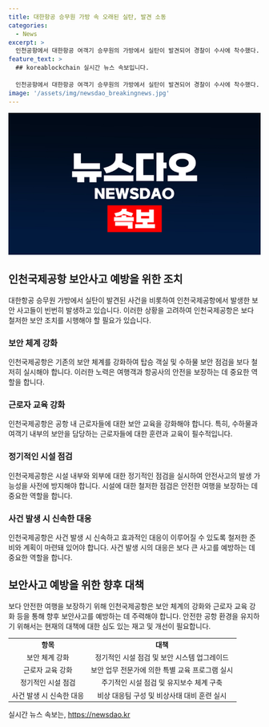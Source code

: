 ```yaml
---
title: 대한항공 승무원 가방 속 오래된 실탄, 발견 소동
categories:
  - News
excerpt: >
  인천공항에서 대한항공 여객기 승무원의 가방에서 실탄이 발견되어 경찰이 수사에 착수했다. 대한항공은 승무원이 실탄을 고의로 반입한 것이 아니라고 주장했으며, 승무원은 실탄이 담긴 파우치를 본가에서 가져와 가방에 넣어둔 채 귀국중이라고 전했다. 또한, 지난 3월에도 대한항공 여객기에서 실탄이 발견된 사건이 있었던 것으로 전해졌다. 현재 관련 당국은 수사를 진행 중이다.
feature_text: >
  ## koreablockchain 실시간 뉴스 속보입니다.

  인천공항에서 대한항공 여객기 승무원의 가방에서 실탄이 발견되어 경찰이 수사에 착수했다. 대한항공은 승무원이 실탄을 고의로 반입한 것이 아니라고 주장했으며, 승무원은 실탄이 담긴 파우치를 본가에서 가져와 가방에 넣어둔 채 귀국중이라고 전했다. 또한, 지난 3월에도 대한항공 여객기에서 실탄이 발견된 사건이 있었던 것으로 전해졌다. 현재 관련 당국은 수사를 진행 중이다.
image: '/assets/img/newsdao_breakingnews.jpg'
---
```


<p><img src="/assets/img/newsdao_breakingnews.jpg" alt="koreablockchain 속보" /></p>

<h2 data-ke-size="size26">인천국제공항 보안사고 예방을 위한 조치</h2>

<p data-ke-size="size16">대한항공 승무원 가방에서 실탄이 발견된 사건을 비롯하여 인천국제공항에서 발생한 보안 사고들이 빈번히 발생하고 있습니다. 이러한 상황을 고려하여 인천국제공항은 보다 철저한 보안 조치를 시행해야 할 필요가 있습니다.</p>

<h3>보안 체계 강화</h3>

<p data-ke-size="size16">인천국제공항은 기존의 보안 체계를 강화하여 탑승 객실 및 수하물 보안 점검을 보다 철저히 실시해야 합니다. 이러한 노력은 여행객과 항공사의 안전을 보장하는 데 중요한 역할을 합니다.</p>

<h3>근로자 교육 강화</h3>

<p data-ke-size="size16">인천국제공항은 공항 내 근로자들에 대한 보안 교육을 강화해야 합니다. 특히, 수하물과 여객기 내부의 보안을 담당하는 근로자들에 대한 훈련과 교육이 필수적입니다.</p>

<h3>정기적인 시설 점검</h3>

<p data-ke-size="size16">인천국제공항은 시설 내부와 외부에 대한 정기적인 점검을 실시하여 안전사고의 발생 가능성을 사전에 방지해야 합니다. 시설에 대한 철저한 점검은 안전한 여행을 보장하는 데 중요한 역할을 합니다.</p>

<h3>사건 발생 시 신속한 대응</h3>

<p data-ke-size="size16">인천국제공항은 사건 발생 시 신속하고 효과적인 대응이 이루어질 수 있도록 철저한 준비와 계획이 마련돼 있어야 합니다. 사건 발생 시의 대응은 보다 큰 사고를 예방하는 데 중요한 역할을 합니다.</p>

<h2 data-ke-size="size26">보안사고 예방을 위한 향후 대책</h2>

<p data-ke-size="size16">보다 안전한 여행을 보장하기 위해 인천국제공항은 보안 체계의 강화와 근로자 교육 강화 등을 통해 향후 보안사고를 예방하는 데 주력해야 합니다. 안전한 공항 환경을 유지하기 위해서는 현재의 대책에 대한 심도 있는 재고 및 개선이 필요합니다.</p>

<table>
   <tbody>
      <tr>
         <td style="text-align: center; height: 17px;"><b>항목</b></td>
         <td style="text-align: center; height: 17px;"><b>대책</b></td>
      </tr>
      <tr>
         <td style="text-align: center; height: 17px;">보안 체계 강화</td>
         <td style="text-align: center; height: 17px;">정기적인 시설 점검 및 보안 시스템 업그레이드</td>
      </tr>
      <tr>
         <td style="text-align: center; height: 17px;">근로자 교육 강화</td>
         <td style="text-align: center; height: 17px;">보안 업무 전문가에 의한 특별 교육 프로그램 실시</td>
      </tr>
      <tr>
         <td style="text-align: center; height: 17px;">정기적인 시설 점검</td>
         <td style="text-align: center; height: 17px;">주기적인 시설 점검 및 유지보수 체계 구축</td>
      </tr>
      <tr>
         <td style="text-align: center; height: 17px;">사건 발생 시 신속한 대응</td>
         <td style="text-align: center; height: 17px;">비상 대응팀 구성 및 비상사태 대비 훈련 실시</td>
      </tr>
   </tbody>
</table>
실시간 뉴스 속보는, <a href="https://newsdao.kr" rel="dofollow">https://newsdao.kr</a>


